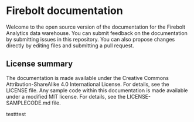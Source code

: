 # Firebolt documentation

Welcome to the open source version of the documentation for the Firebolt Analytics data warehouse. You can submit feedback on the documentation by submitting issues in this repository. You can also propose changes directly by editing files and submitting a pull request.

## License summary

The documentation is made available under the Creative Commons Attribution-ShareAlike 4.0 International License. For details, see the LICENSE file. Any sample code within this documentation is made available under a modified MIT license. For details, see the LICENSE-SAMPLECODE.md file.

testttest
